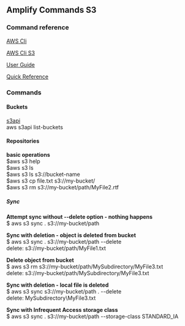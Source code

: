 ## Amplify Commands S3  
  
### Command reference  
[AWS Cli](https://docs.aws.amazon.com/cli/latest/index.html)  
  
[AWS Cli S3](https://docs.aws.amazon.com/cli/latest/reference/s3/index.html)  
  
[User Guide](https://docs.aws.amazon.com/cli/latest/userguide/cli-services-s3.html)  
  
[Quick Reference](http://queirozf.com/entries/aws-s3-common-cli-commands-reference)  
  
### Commands  
  
#### Buckets  
  
[s3api](https://docs.aws.amazon.com/cli/latest/reference/s3api/)  
aws s3api list-buckets  
  
#### Repositories  
**basic operations**  
$aws s3 help  
$aws s3 ls  
$aws s3 ls s3://bucket-name  
$aws s3 cp file.txt s3://my-bucket/  
$aws s3 rm s3://my-bucket/path/MyFile2.rtf  
  
##### Sync
**Attempt sync without --delete option - nothing happens**  
$ aws s3 sync . s3://my-bucket/path  
  
**Sync with deletion - object is deleted from bucket**  
$ aws s3 sync . s3://my-bucket/path --delete  
delete: s3://my-bucket/path/MyFile1.txt  
  
**Delete object from bucket**  
$ aws s3 rm s3://my-bucket/path/MySubdirectory/MyFile3.txt  
delete: s3://my-bucket/path/MySubdirectory/MyFile3.txt  
  
**Sync with deletion - local file is deleted**  
$ aws s3 sync s3://my-bucket/path . --delete  
delete: MySubdirectory\MyFile3.txt  
  
**Sync with Infrequent Access storage class**  
$ aws s3 sync . s3://my-bucket/path --storage-class STANDARD_IA